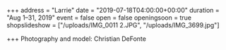 +++
address = "Larrie"
date = "2019-07-18T04:00:00+00:00"
duration = "Aug 1–31, 2019"
event = false
open = false
openingsoon = true
shopslideshow = ["/uploads/IMG_0011 2.JPG", "/uploads/IMG_3699.jpg"]

+++
Photography and model: Christian DeFonte